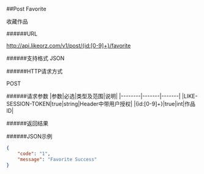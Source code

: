 ##Post Favorite

收藏作品

######URL

http://api.likeorz.com/v1/post/{id:[0-9]+}/favorite

######支持格式
JSON

######HTTP请求方式

POST

######请求参数
|参数|必选|类型及范围|说明|
|--------|-------|-------|
|LIKE-SESSION-TOKEN|true|string|Header中带用户授权|
|{id:[0-9]+}|true|int|作品ID|

######返回结果

######JSON示例

```json
{
    "code": "1", 
    "message": "Favorite Success"
}
```
